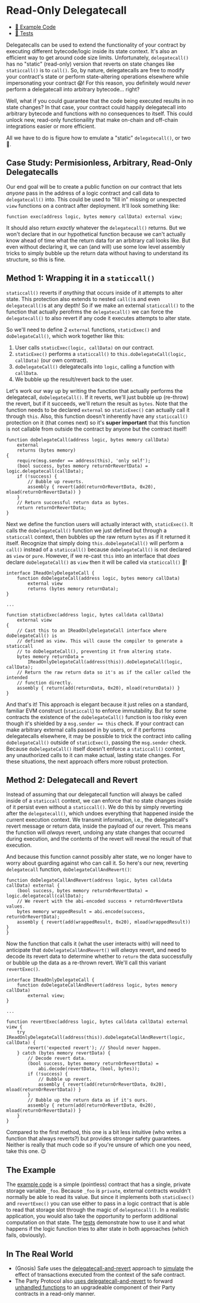 # Read-Only Delegatecall

- [📜 Example Code](./ReadOnlyDelegatecall.sol)
- [🐞 Tests](../../test/ReadOnlyDelegatecall.t.sol)

Delegatecalls can be used to extend the functionality of your contract by executing different bytecode/logic inside its state context. It's also an efficient way to get around code size limits. Unfortunately, `delegatecall()` has no "static" (read-only) version that reverts on state changes like `staticcall()` is to `call()`. So, by nature, delegatecalls are free to modify your contract's state or perform state-altering operations elsewhere while impersonating your contract 😱! For this reason, you definitely would *never* perform a delegatecall into arbitrary bytecode... right?

Well, what if you could guarantee that the code being executed results in no state changes? In that case, your contract could happily delegatecall into arbitrary bytecode and functions with no consequences to itself. This could unlock new, read-only functionaility that make on-chain and off-chain integrations easier or more efficient.

All we have to do is figure how to emulate a "static" `delegatecall()`, or two 🤗.

## Case Study: Permisionless, Arbitrary, Read-Only Delegatecalls

Our end goal will be to create a public function on our contract that lets *anyone* pass in the address of a logic contract and call data to `delegatecall()` into. This could be used to "fill in" missing or unexpected `view` functions on a contract after deployment. It'll look something like:

```solidity
function exec(address logic, bytes memory callData) external view;
```

It should also return *exactly* whatever the `delegatecall()` returns. But we won't declare that in our hypothetical function because we can't actually know ahead of time what the return data for an arbitrary call looks like. But even without declaring it, we can (and will) use some low level assembly tricks to simply bubble up the return data without having to understand its structure, so this is fine.

## Method 1: Wrapping it in a `staticcall()`

`staticcall()` reverts if *anything* that occurs inside of it attempts to alter state. This protection also extends to nested `call()`s and even `delegatecall()`s at any depth! So if we make an external `staticcall()` to the function that actually perofrms the `delegatecall()` we can force the `delegatecall()` to also revert if any code it executes attempts to alter state.

So we'll need to define 2 `external` functions, `staticExec()` and `doDelegateCall()`, which work together like this:

1. User calls `staticExec(logic, callData)` on our contract.
2. `staticExec()` performs a `staticcall()` to `this.doDelegateCall(logic, callData)` (our own contract).
3. `doDelegateCall()` delegatecalls into `logic`, calling a function with `callData`.
4. We bubble up the result/revert back to the user.

Let's work our way up by writing the function that actually performs the delegatecall, `doDelegateCall()`. If it reverts, we'll just bubble up (re-throw) the revert, but if it succeeds, we'll return the result as `bytes`. Note that the function needs to be declared `external` so `staticExec()` can actually call it through `this`. Also, this function doesn't inherently have any `staticcall()` protection on it (that comes next) so it's **super important** that this function is not callable from outside the contract by anyone but the contract itself!

```solidity
function doDelegateCall(address logic, bytes memory callData)
    external
    returns (bytes memory)
{
    require(msg.sender == address(this), 'only self');
    (bool success, bytes memory returnOrRevertData) = logic.delegatecall(callData);
    if (!success) {
        // Bubble up reverts.
        assembly { revert(add(returnOrRevertData, 0x20), mload(returnOrRevertData)) }
    }
    // Return successful return data as bytes.
    return returnOrRevertData;
}
```

Next we define the function users will actually interact with, `staticExec()`. It calls the `doDelegateCall()` function we just defined but through a `staticcall` context, then bubbles up the raw return `bytes` as if it returned it itself. Recognize that simply doing `this.doDelegateCall()` will perform a `call()` instead of a `staticcall()` because `doDelegateCall()` is not declared as `view` or `pure`. However, if we re-cast `this` into an interface that *does* declare `doDelegateCall()` as `view` then it will be called via `staticcall()` 🧙!

```solidity
interface IReadOnlyDelegateCall {
    function doDelegateCall(address logic, bytes memory callData)
        external view
        returns (bytes memory returnData);
}

...

function staticExec(address logic, bytes calldata callData)
    external view
{
    // Cast this to an IReadOnlyDelegateCall interface where doDelegateCall() is
    // defined as view. This will cause the compiler to generate a staticcall
    // to doDelegateCall(), preventing it from altering state.
    bytes memory returnData =
        IReadOnlyDelegateCall(address(this)).doDelegateCall(logic, callData);
    // Return the raw return data so it's as if the caller called the intended
    // function directly.
    assembly { return(add(returnData, 0x20), mload(returnData)) }
}
```

And that's it! This approach is elegant because it just relies on a standard, familiar EVM construct (`staticcall`) to enforce immutability. But for some contracts the existence of the `doDelegateCall()` function is too risky even though it's shielded by a `msg.sender == this` check. If your contract can make arbitrary external calls passed in by users, or if it performs delegatecalls elsewhere, it may be possible to trick the contract into calling `doDelegateCall()` outside of `staticExec()`, passing the `msg.sender` check. Because `doDelegateCall()` itself doesn't enforce a `staticcall()` context, any unauthorized calls to it can make actual, lasting state changes. For these situations, the next approach offers more robust protection.

## Method 2: Delegatecall and Revert

Instead of assuming that our delegatecall function will always be called inside of a `staticcall` context, we can enforce that no state changes inside of it persist even without a `staticcall()`. We do this by simply reverting after the `delegatecall()`, which undoes everything that happened inside the current execution context. We transmit information, i.e., the delegatecall's revert message or return data, inside the payload of our revert. This means the function will *always* revert, undoing any state changes that occurred during execution, and the contents of the revert will reveal the result of that execution. 

And because this function cannot possibly alter state, we no longer have to worry about guarding against who can call it. So here's our new, reverting `delegatecall` function, `doDelegateCallAndRevert()`:

```solidity
function doDelegateCallAndRevert(address logic, bytes calldata callData) external {
    (bool success, bytes memory returnOrRevertData) = logic.delegatecall(callData);
    // We revert with the abi-encoded success + returnOrRevertData values.
    bytes memory wrappedResult = abi.encode(success, returnOrRevertData);
    assembly { revert(add(wrappedResult, 0x20), mload(wrappedResult)) }
}
```

Now the function that calls it (what the user interacts with) will need to anticipate that `doDelegateCallAndRevert()` will *always* revert, and need to decode its revert data to determine whether to `return` the data successfully or bubble up the data as a re-thrown revert. We'll call this variant `revertExec()`.

```solidity
interface IReadOnlyDelegateCall {
    function doDelegateCallAndRevert(address logic, bytes memory callData)
        external view;
}

...

function revertExec(address logic, bytes calldata callData) external view {
    try IReadOnlyDelegateCall(address(this)).doDelegateCallAndRevert(logic, callData) {
        revert('expected revert'); // Should never happen.
    } catch (bytes memory revertData) {
        // Decode revert data.
        (bool success, bytes memory returnOrRevertData) =
            abi.decode(revertData, (bool, bytes));
        if (!success) {
            // Bubble up revert.
            assembly { revert(add(returnOrRevertData, 0x20), mload(returnOrRevertData)) }
        }
        // Bubble up the return data as if it's ours.
        assembly { return(add(returnOrRevertData, 0x20), mload(returnOrRevertData)) }
    }
}
```

Compared to the first method, this one is a bit less intuitive (who writes a function that always reverts?) but provides stronger safety guarantees. Neither is really that much code so if you're unsure of which one you need, take this one. 😉

## The Example

The [example code](./ReadOnlyDelegatecall.sol) is a simple (pointless) contract that has a single, private storage variable `_foo`. Because `_foo` is `private`, external contracts wouldn't normally be able to read its value. But since it implements both `staticExec()` and `revertExec()` you can use either to pass in a logic contract that is able to read that storage slot through the magic of `delegatecall()`. In a realistic application, you would also take the opportunity to perform additional computation on that state. The [tests](../../test/ReadOnlyDelegatecall.t.sol) demonstrate how to use it and what happens if the logic function tries to alter state in both approaches (which fails, obviously).


## In The Real World
- (Gnosis) Safe uses the [delegatecall-and-revert]((https://github.com/safe-global/safe-contracts/blob/v1.3.0-libs.0/contracts/common/StorageAccessible.sol#L36)) approach to [simulate](https://github.com/safe-global/safe-contracts/blob/v1.3.0-libs.0/contracts/handler/CompatibilityFallbackHandler.sol#L87) the effect of transactions executed from the context of the safe contract.
- The Party Protocol also [uses delegatecall-and-revert](https://github.com/PartyDAO/party-protocol/blob/e5be102b2cc2304768b21a3ce913cd28f2965089/contracts/utils/ReadOnlyDelegateCall.sol#L25) to forward [unhandled functions](https://github.com/PartyDAO/party-protocol/blob/e5be102b2cc2304768b21a3ce913cd28f2965089/contracts/party/PartyGovernance.sol#L325) to an upgradeable component of their Party contracts in a read-only manner.
